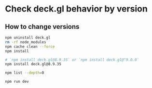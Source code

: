 # Check deck.gl behavior by version

## How to change versions

```bash
npm uninstall deck.gl
rm -rf node_modules
npm cache clean --force
npm install

# `npm install deck.gl@8.9.35` or `npm install deck.gl@^9.0.0`
npm install deck.gl@8.9.35

npm list --depth=0
```

```bash
npm run dev
```

